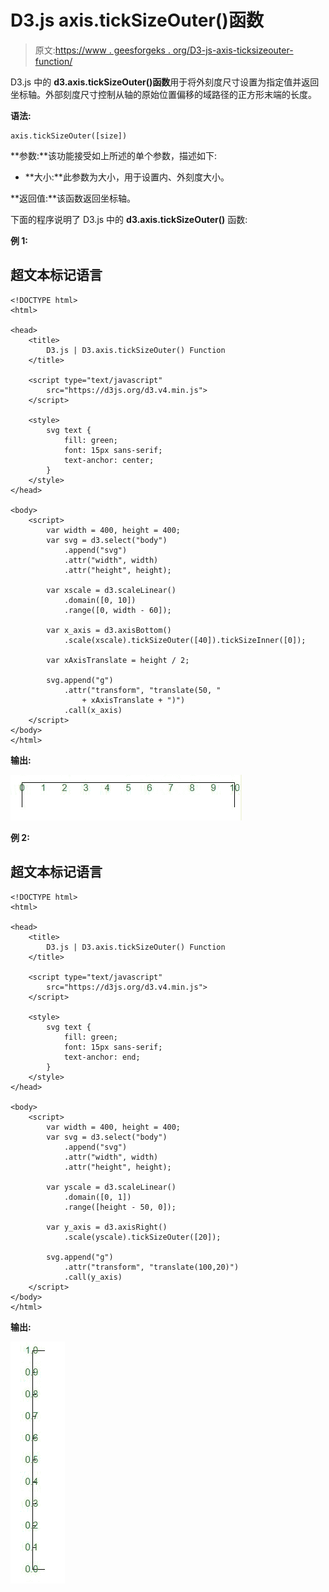 # D3.js axis.tickSizeOuter()函数

> 原文:[https://www . geesforgeks . org/D3-js-axis-ticksizeouter-function/](https://www.geeksforgeeks.org/d3-js-axis-ticksizeouter-function/)

D3.js 中的 **d3.axis.tickSizeOuter()函数**用于将外刻度尺寸设置为指定值并返回坐标轴。外部刻度尺寸控制从轴的原始位置偏移的域路径的正方形末端的长度。

**语法:**

```
axis.tickSizeOuter([size])

```

**参数:**该功能接受如上所述的单个参数，描述如下:

*   **大小:**此参数为大小，用于设置内、外刻度大小。

**返回值:**该函数返回坐标轴。

下面的程序说明了 D3.js 中的 **d3.axis.tickSizeOuter()** 函数:

**例 1:**

## 超文本标记语言

```
<!DOCTYPE html> 
<html> 

<head> 
    <title> 
        D3.js | D3.axis.tickSizeOuter() Function 
    </title> 

    <script type="text/javascript" 
        src="https://d3js.org/d3.v4.min.js"> 
    </script> 

    <style> 
        svg text { 
            fill: green; 
            font: 15px sans-serif; 
            text-anchor: center; 
        } 
    </style> 
</head> 

<body> 
    <script> 
        var width = 400, height = 400; 
        var svg = d3.select("body") 
            .append("svg") 
            .attr("width", width) 
            .attr("height", height); 

        var xscale = d3.scaleLinear() 
            .domain([0, 10]) 
            .range([0, width - 60]); 

        var x_axis = d3.axisBottom() 
            .scale(xscale).tickSizeOuter([40]).tickSizeInner([0]);

        var xAxisTranslate = height / 2; 

        svg.append("g") 
            .attr("transform", "translate(50, " 
                + xAxisTranslate + ")") 
            .call(x_axis)  
    </script> 
</body> 
</html>
```

**输出:**

![](img/0115957c7505755ec8cc2ed32e396219.png)

**例 2:**

## 超文本标记语言

```
<!DOCTYPE html> 
<html> 

<head> 
    <title> 
        D3.js | D3.axis.tickSizeOuter() Function 
    </title> 

    <script type="text/javascript" 
        src="https://d3js.org/d3.v4.min.js"> 
    </script> 

    <style> 
        svg text { 
            fill: green; 
            font: 15px sans-serif; 
            text-anchor: end; 
        } 
    </style> 
</head> 

<body> 
    <script> 
        var width = 400, height = 400; 
        var svg = d3.select("body") 
            .append("svg") 
            .attr("width", width) 
            .attr("height", height); 

        var yscale = d3.scaleLinear() 
            .domain([0, 1]) 
            .range([height - 50, 0]); 

        var y_axis = d3.axisRight() 
            .scale(yscale).tickSizeOuter([20]);

        svg.append("g") 
            .attr("transform", "translate(100,20)") 
            .call(y_axis)  
    </script> 
</body> 
</html>
```

**输出:**

![](img/51a7b45a8d090a38a93ac22e6a6a5f20.png)